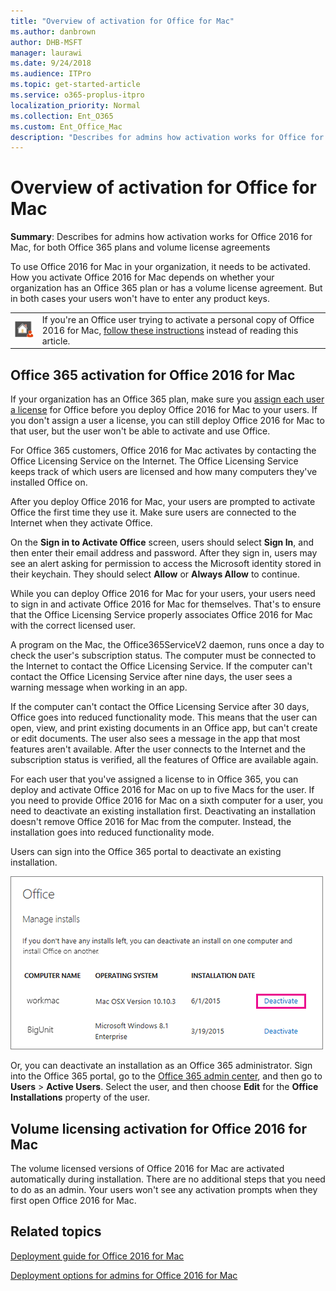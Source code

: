 ```yaml
---
title: "Overview of activation for Office for Mac"
ms.author: danbrown
author: DHB-MSFT
manager: laurawi
ms.date: 9/24/2018
ms.audience: ITPro
ms.topic: get-started-article
ms.service: o365-proplus-itpro
localization_priority: Normal
ms.collection: Ent_O365
ms.custom: Ent_Office_Mac
description: "Describes for admins how activation works for Office for Mac, for both Office 365 plans and volume license agreements"
---
```


# Overview of activation for Office for Mac

 **Summary**: Describes for admins how activation works for Office 2016 for Mac, for both Office 365 plans and volume license agreements
  
To use Office 2016 for Mac in your organization, it needs to be activated. How you activate Office 2016 for Mac depends on whether your organization has an Office 365 plan or has a volume license agreement. But in both cases your users won't have to enter any product keys.
  
|||
|:-----|:-----|
|![Are you a user?](../images/Iconforuser.jpg)           <br/> |If you're an Office user trying to activate a personal copy of Office 2016 for Mac, [follow these instructions](https://support.office.com/article/7f6646b1-bb14-422a-9ad4-a53410fcefb2) instead of reading this article.  <br/> |
   
## Office 365 activation for Office 2016 for Mac

If your organization has an Office 365 plan, make sure you [assign each user a license](https://support.office.com/article/997596b5-4173-4627-b915-36abac6786dc) for Office before you deploy Office 2016 for Mac to your users. If you don't assign a user a license, you can still deploy Office 2016 for Mac to that user, but the user won't be able to activate and use Office. 
  
For Office 365 customers, Office 2016 for Mac activates by contacting the Office Licensing Service on the Internet. The Office Licensing Service keeps track of which users are licensed and how many computers they've installed Office on.
  
After you deploy Office 2016 for Mac, your users are prompted to activate Office the first time they use it. Make sure users are connected to the Internet when they activate Office.
  
On the **Sign in to Activate Office** screen, users should select **Sign In**, and then enter their email address and password. After they sign in, users may see an alert asking for permission to access the Microsoft identity stored in their keychain. They should select **Allow** or **Always Allow** to continue. 
  
While you can deploy Office 2016 for Mac for your users, your users need to sign in and activate Office 2016 for Mac for themselves. That's to ensure that the Office Licensing Service properly associates Office 2016 for Mac with the correct licensed user.
  
A program on the Mac, the Office365ServiceV2 daemon, runs once a day to check the user's subscription status. The computer must be connected to the Internet to contact the Office Licensing Service. If the computer can't contact the Office Licensing Service after nine days, the user sees a warning message when working in an app.
  
If the computer can't contact the Office Licensing Service after 30 days, Office goes into reduced functionality mode. This means that the user can open, view, and print existing documents in an Office app, but can't create or edit documents. The user also sees a message in the app that most features aren't available. After the user connects to the Internet and the subscription status is verified, all the features of Office are available again.
  
For each user that you've assigned a license to in Office 365, you can deploy and activate Office 2016 for Mac on up to five Macs for the user. If you need to provide Office 2016 for Mac on a sixth computer for a user, you need to deactivate an existing installation first. Deactivating an installation doesn't remove Office 2016 for Mac from the computer. Instead, the installation goes into reduced functionality mode.
  
Users can sign into the Office 365 portal to deactivate an existing installation. 
  
![Choose Deactivate next to the installation you don't need](../images/b14656cb-74c8-4299-91fe-05dfc0f26561.png)
  
Or, you can deactivate an installation as an Office 365 administrator. Sign into the Office 365 portal, go to the [Office 365 admin center](https://support.office.com/Article/58537702-d421-4d02-8141-e128e3703547), and then go to **Users** > **Active Users**. Select the user, and then choose **Edit** for the **Office Installations** property of the user. 
  
## Volume licensing activation for Office 2016 for Mac

The volume licensed versions of Office 2016 for Mac are activated automatically during installation. There are no additional steps that you need to do as an admin. Your users won't see any activation prompts when they first open Office 2016 for Mac.
  
## Related topics
[Deployment guide for Office 2016 for Mac](deployment-guide-for-office-for-mac.md)
  
[Deployment options for admins for Office 2016 for Mac](deployment-options-for-office-for-mac.md)

